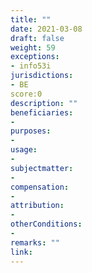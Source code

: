 ```yaml
---
title: ""
date: 2021-03-08
draft: false
weight: 59
exceptions:
- info53i
jurisdictions:
- BE
score:0 
description: "" 
beneficiaries:
- 
purposes: 
- 
usage:
- 
subjectmatter:
- 
compensation:
-
attribution: 
-
otherConditions: 
- 
remarks: ""
link: 
---
```

